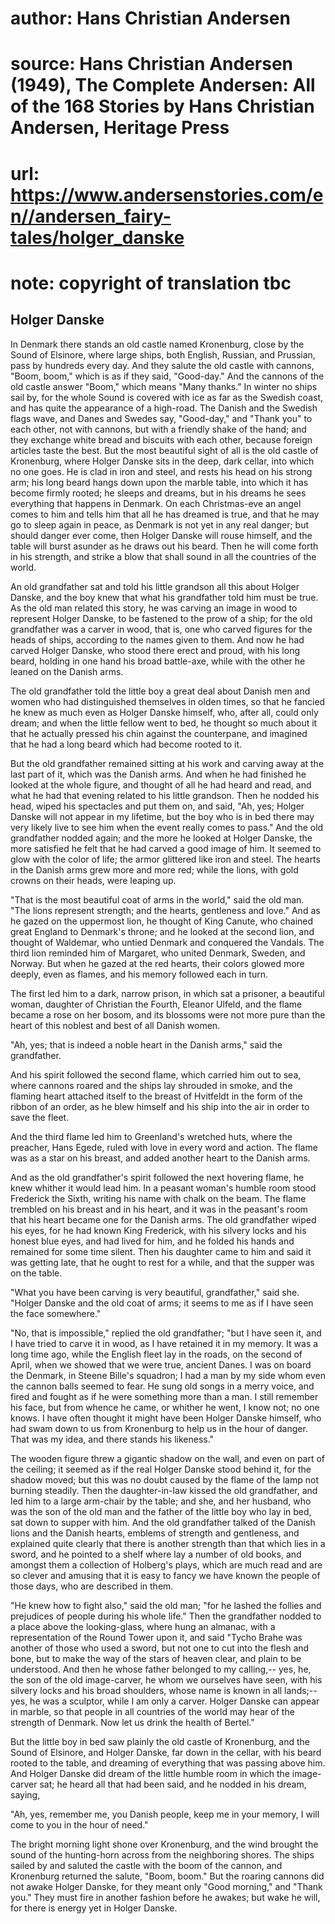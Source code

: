 # author: Hans Christian Andersen
# source: Hans Christian Andersen (1949), The Complete Andersen: All of the 168 Stories by Hans Christian Andersen, Heritage Press
# url: https://www.andersenstories.com/en//andersen_fairy-tales/holger_danske
# note: copyright of translation tbc

## Holger Danske 

In Denmark there stands an old castle named Kronenburg, close by the
Sound of Elsinore, where large ships, both English, Russian, and
Prussian, pass by hundreds every day. And they salute the old castle
with cannons, "Boom, boom," which is as if they said, "Good-day."
And the cannons of the old castle answer "Boom," which means "Many
thanks." In winter no ships sail by, for the whole Sound is covered
with ice as far as the Swedish coast, and has quite the appearance of a
high-road. The Danish and the Swedish flags wave, and Danes and Swedes
say, "Good-day," and "Thank you" to each other, not with cannons,
but with a friendly shake of the hand; and they exchange white bread and
biscuits with each other, because foreign articles taste the best. But
the most beautiful sight of all is the old castle of Kronenburg, where
Holger Danske sits in the deep, dark cellar, into which no one goes. He
is clad in iron and steel, and rests his head on his strong arm; his
long beard hangs down upon the marble table, into which it has become
firmly rooted; he sleeps and dreams, but in his dreams he sees
everything that happens in Denmark. On each Christmas-eve an angel comes
to him and tells him that all he has dreamed is true, and that he may go
to sleep again in peace, as Denmark is not yet in any real danger; but
should danger ever come, then Holger Danske will rouse himself, and the
table will burst asunder as he draws out his beard. Then he will come
forth in his strength, and strike a blow that shall sound in all the
countries of the world.

An old grandfather sat and told his little grandson all this about
Holger Danske, and the boy knew that what his grandfather told him must
be true. As the old man related this story, he was carving an image in
wood to represent Holger Danske, to be fastened to the prow of a ship;
for the old grandfather was a carver in wood, that is, one who carved
figures for the heads of ships, according to the names given to them.
And now he had carved Holger Danske, who stood there erect and proud,
with his long beard, holding in one hand his broad battle-axe, while
with the other he leaned on the Danish arms.

The old grandfather told the little boy a great deal about Danish men
and women who had distinguished themselves in olden times, so that he
fancied he knew as much even as Holger Danske himself, who, after all,
could only dream; and when the little fellow went to bed, he thought so
much about it that he actually pressed his chin against the counterpane,
and imagined that he had a long beard which had become rooted to it.

But the old grandfather remained sitting at his work and carving away at
the last part of it, which was the Danish arms. And when he had finished
he looked at the whole figure, and thought of all he had heard and read,
and what he had that evening related to his little grandson. Then he
nodded his head, wiped his spectacles and put them on, and said, "Ah,
yes; Holger Danske will not appear in my lifetime, but the boy who is in
bed there may very likely live to see him when the event really comes to
pass." And the old grandfather nodded again; and the more he looked at
Holger Danske, the more satisfied he felt that he had carved a good
image of him. It seemed to glow with the color of life; the armor
glittered like iron and steel. The hearts in the Danish arms grew more
and more red; while the lions, with gold crowns on their heads, were
leaping up.

"That is the most beautiful coat of arms in the world," said the old
man. "The lions represent strength; and the hearts, gentleness and
love." And as he gazed on the uppermost lion, he thought of King
Canute, who chained great England to Denmark's throne; and he looked at
the second lion, and thought of Waldemar, who untied Denmark and
conquered the Vandals. The third lion reminded him of Margaret, who
united Denmark, Sweden, and Norway. But when he gazed at the red hearts,
their colors glowed more deeply, even as flames, and his memory followed
each in turn.

The first led him to a dark, narrow prison, in which sat a prisoner, a
beautiful woman, daughter of Christian the Fourth, Eleanor Ulfeld, and
the flame became a rose on her bosom, and its blossoms were not more
pure than the heart of this noblest and best of all Danish women.

"Ah, yes; that is indeed a noble heart in the Danish arms," said the
grandfather.

And his spirit followed the second flame, which carried him out to sea,
where cannons roared and the ships lay shrouded in smoke, and the
flaming heart attached itself to the breast of Hvitfeldt in the form of
the ribbon of an order, as he blew himself and his ship into the air in
order to save the fleet.

And the third flame led him to Greenland's wretched huts, where the
preacher, Hans Egede, ruled with love in every word and action. The
flame was as a star on his breast, and added another heart to the Danish
arms.

And as the old grandfather's spirit followed the next hovering flame,
he knew whither it would lead him. In a peasant woman's humble room
stood Frederick the Sixth, writing his name with chalk on the beam. The
flame trembled on his breast and in his heart, and it was in the
peasant's room that his heart became one for the Danish arms. The old
grandfather wiped his eyes, for he had known King Frederick, with his
silvery locks and his honest blue eyes, and had lived for him, and he
folded his hands and remained for some time silent. Then his daughter
came to him and said it was getting late, that he ought to rest for a
while, and that the supper was on the table.

"What you have been carving is very beautiful, grandfather," said she.
"Holger Danske and the old coat of arms; it seems to me as if I have
seen the face somewhere."

"No, that is impossible," replied the old grandfather; "but I have
seen it, and I have tried to carve it in wood, as I have retained it in
my memory. It was a long time ago, while the English fleet lay in the
roads, on the second of April, when we showed that we were true, ancient
Danes. I was on board the Denmark, in Steene Bille's squadron; I had a
man by my side whom even the cannon balls seemed to fear. He sung old
songs in a merry voice, and fired and fought as if he were something
more than a man. I still remember his face, but from whence he came, or
whither he went, I know not; no one knows. I have often thought it might
have been Holger Danske himself, who had swam down to us from Kronenburg
to help us in the hour of danger. That was my idea, and there stands his
likeness."

The wooden figure threw a gigantic shadow on the wall, and even on part
of the ceiling; it seemed as if the real Holger Danske stood behind it,
for the shadow moved; but this was no doubt caused by the flame of the
lamp not burning steadily. Then the daughter-in-law kissed the old
grandfather, and led him to a large arm-chair by the table; and she, and
her husband, who was the son of the old man and the father of the little
boy who lay in bed, sat down to supper with him. And the old grandfather
talked of the Danish lions and the Danish hearts, emblems of strength
and gentleness, and explained quite clearly that there is another
strength than that which lies in a sword, and he pointed to a shelf
where lay a number of old books, and amongst them a collection of
Holberg's plays, which are much read and are so clever and amusing that
it is easy to fancy we have known the people of those days, who are
described in them.

"He knew how to fight also," said the old man; "for he lashed the
follies and prejudices of people during his whole life." Then the
grandfather nodded to a place above the looking-glass, where hung an
almanac, with a representation of the Round Tower upon it, and said
"Tycho Brahe was another of those who used a sword, but not one to cut
into the flesh and bone, but to make the way of the stars of heaven
clear, and plain to be understood. And then he whose father belonged to
my calling,-- yes, he, the son of the old image-carver, he whom we
ourselves have seen, with his silvery locks and his broad shoulders,
whose name is known in all lands;-- yes, he was a sculptor, while I am
only a carver. Holger Danske can appear in marble, so that people in all
countries of the world may hear of the strength of Denmark. Now let us
drink the health of Bertel."

But the little boy in bed saw plainly the old castle of Kronenburg, and
the Sound of Elsinore, and Holger Danske, far down in the cellar, with
his beard rooted to the table, and dreaming of everything that was
passing above him. And Holger Danske did dream of the little humble room
in which the image-carver sat; he heard all that had been said, and he
nodded in his dream, saying,

"Ah, yes, remember me, you Danish people, keep me in your memory, I
will come to you in the hour of need."

The bright morning light shone over Kronenburg, and the wind brought the
sound of the hunting-horn across from the neighboring shores. The ships
sailed by and saluted the castle with the boom of the cannon, and
Kronenburg returned the salute, "Boom, boom." But the roaring cannons
did not awake Holger Danske, for they meant only "Good morning," and
"Thank you." They must fire in another fashion before he awakes; but
wake he will, for there is energy yet in Holger Danske.

